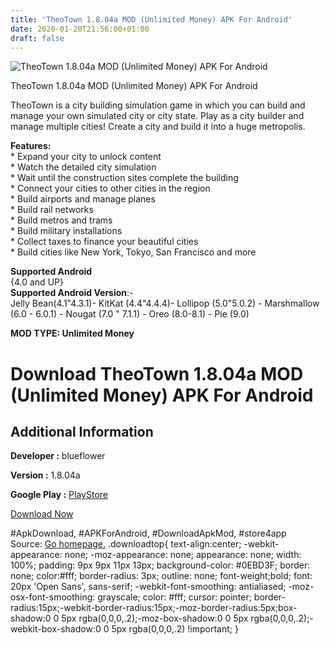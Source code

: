 ```yaml
---
title: 'TheoTown 1.8.04a MOD (Unlimited Money) APK For Android'
date: 2020-01-20T21:56:00+01:00
draft: false
---
```


![TheoTown 1.8.04a MOD (Unlimited Money) APK For Android](https://i2.wp.com/apkhome.net/wp-content/uploads/2020/01/TheoTown-1.8.04a-MOD-Unlimited-Money.png "TheoTown 1.8.04a MOD (Unlimited Money) APK For Android")

  

TheoTown 1.8.04a MOD (Unlimited Money) APK For Android

TheoTown is a city building simulation game in which you can build and manage your own simulated city or city state. Play as a city builder and manage multiple cities! Create a city and build it into a huge metropolis.

**Features:**  
\* Expand your city to unlock content  
\* Watch the detailed city simulation  
\* Wait until the construction sites complete the building  
\* Connect your cities to other cities in the region  
\* Build airports and manage planes  
\* Build rail networks  
\* Build metros and trams  
\* Build military installations  
\* Collect taxes to finance your beautiful cities  
\* Build cities like New York, Tokyo, San Francisco and more

**Supported Android**  
{4.0 and UP}  
**Supported Android Version**:-  
Jelly Bean(4.1"4.3.1)- KitKat (4.4"4.4.4)- Lollipop (5.0"5.0.2) - Marshmallow (6.0 - 6.0.1) - Nougat (7.0 " 7.1.1) - Oreo (8.0-8.1) - Pie (9.0)

**MOD TYPE: Unlimited Money**

Download TheoTown 1.8.04a MOD (Unlimited Money) APK For Android
===============================================================

Additional Information
----------------------

**Developer :** blueflower

**Version :** 1.8.04a

**Google Play :** [PlayStore](https://play.google.com/store/apps/details?id=info.flowersoft.theotown.theotown)

  

[Download Now](https://store4app.co/post/theotown-1-8-04a-mod-unlimited-money-apk-for-android_1579550453)

  
#ApkDownload, #APKForAndroid, #DownloadApkMod, #store4app  
Source: [Go homepage.](https://store4app.co/post/theotown-1-8-04a-mod-unlimited-money-apk-for-android_1579550453) .downloadtop{ text-align:center; -webkit-appearance: none; -moz-appearance: none; appearance: none; width: 100%; padding: 9px 9px 11px 13px; background-color: #0EBD3F; border: none; color:#fff; border-radius: 3px; outline: none; font-weight;bold; font: 20px 'Open Sans', sans-serif; -webkit-font-smoothing: antialiased; -moz-osx-font-smoothing: grayscale; color: #fff; cursor: pointer; border-radius:15px;-webkit-border-radius:15px;-moz-border-radius:5px;box-shadow:0 0 5px rgba(0,0,0,.2);-moz-box-shadow:0 0 5px rgba(0,0,0,.2);-webkit-box-shadow:0 0 5px rgba(0,0,0,.2) !important; }